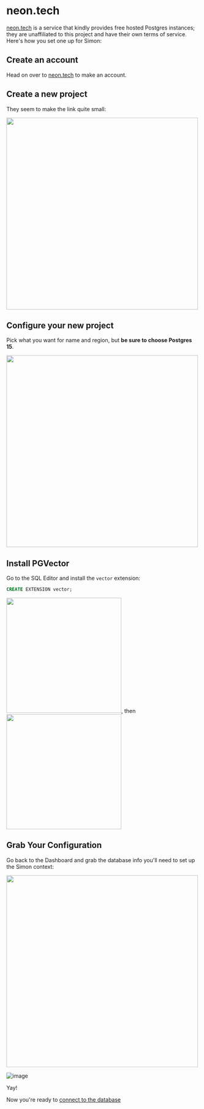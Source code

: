 # neon.tech
[neon.tech](https://neon.tech) is a service that kindly provides free hosted Postgres instances; they are unaffiliated to this project and have their own terms of service. Here's how you set one up for Simon:

## Create an account
Head on over to [neon.tech](https://neon.tech) to make an account.

## Create a new project

They seem to make the link quite small:

   <img src="https://github.com/Shabang-Systems/simon/assets/25516241/4aa77209-d910-4269-8ab6-8b77acc2e6cd" width="500"/>

## Configure your new project
Pick what you want for name and region, but **be sure to choose Postgres 15**.

   <img src="https://github.com/Shabang-Systems/simon/assets/25516241/5cba3e46-851f-4191-ba6e-d425de8c0532" width="500"/>

## Install PGVector 
Go to the SQL Editor and install the `vector` extension:

   ```sql
   CREATE EXTENSION vector;
   ```
   
   <img src="https://github.com/Shabang-Systems/simon/assets/25516241/99bc1ebd-44d4-4a34-9353-57783e9f4b18" height="300" />, then
   <img src="https://github.com/Shabang-Systems/simon/assets/25516241/4c3b0f4b-b097-44a3-ba9d-34ed712e2d8f" height="300" />

## Grab Your Configuration
Go back to the Dashboard and grab the database info you'll need to set up the Simon context:

   <img src="https://github.com/Shabang-Systems/simon/assets/25516241/f558b826-5b5a-43f6-9feb-d4b1fc5adbcb" width="500" />

   ![image](https://github.com/Shabang-Systems/simon/assets/25516241/e72bdec7-f6f9-48b0-89ca-bb0c6097276e)


Yay!

Now you're ready to [connect to the database](../../start.md#connect-to-database)
